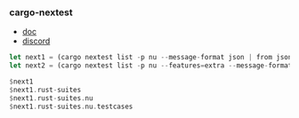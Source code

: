 
### cargo-nextest

* [doc](https://nexte.st/)
* [discord](https://discord.com/channels/601130461678272522/683070703716925568/942909162004828191)

```rust
let next1 = (cargo nextest list -p nu --message-format json | from json)
let next2 = (cargo nextest list -p nu --features=extra --message-format json | from json)

$next1
$next1.rust-suites
$next1.rust-suites.nu
$next1.rust-suites.nu.testcases
```
